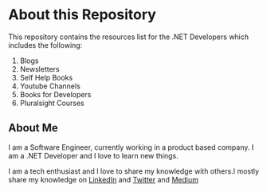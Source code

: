# About this Repository

This repository contains the resources list for the .NET Developers which includes the following:


1. Blogs
2. Newsletters
3. Self Help Books
4. Youtube Channels
5. Books for Developers			
6. Pluralsight Courses

## About Me
I am a Software Engineer, currently working in a product based company. I am a .NET Developer and I love to learn new things. 

I am a tech enthusiast and I love to share my knowledge with others.I mostly share my knowledge on [LinkedIn](linkedin.com/in/mwaseemzakir/) and [Twitter](https://twitter.com/mwaseemzakir) and [Medium](http://medium.com/@mwaseemzakir) 